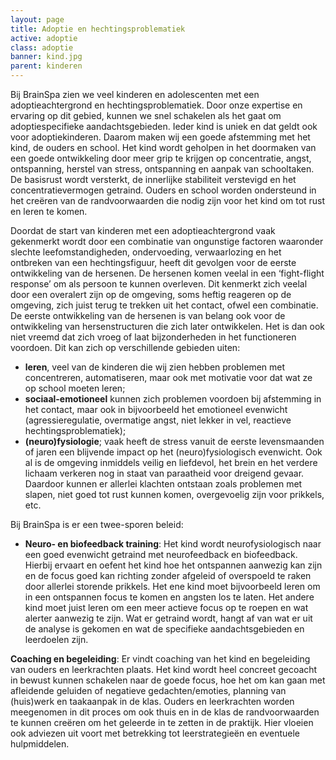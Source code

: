 ```yaml
---
layout: page
title: Adoptie en hechtingsproblematiek
active: adoptie
class: adoptie
banner: kind.jpg
parent: kinderen
---
```

Bij BrainSpa zien we veel kinderen en adolescenten met een adoptieachtergrond en hechtingsproblematiek. Door onze expertise en ervaring op dit gebied, kunnen we snel schakelen als het gaat om adoptiespecifieke aandachtsgebieden. Ieder kind is uniek en dat geldt ook voor adoptiekinderen. Daarom maken wij een goede afstemming met het kind, de ouders en school. Het kind wordt geholpen in het doormaken van een goede ontwikkeling door meer grip te krijgen op concentratie, angst, ontspanning, herstel van stress, ontspanning en aanpak van schooltaken. De basisrust wordt versterkt, de innerlijke stabiliteit verstevigd en het concentratievermogen getraind. Ouders en school worden ondersteund in het creëren van de randvoorwaarden die nodig zijn voor het kind om tot rust en leren te komen.

Doordat de start van kinderen met een adoptieachtergrond vaak gekenmerkt wordt door een combinatie van ongunstige factoren waaronder slechte leefomstandigheden, ondervoeding, verwaarlozing en het ontbreken van een hechtingsfiguur, heeft dit gevolgen voor de eerste ontwikkeling van de hersenen. De hersenen komen veelal in een ‘fight-flight response’ om als persoon te kunnen overleven. Dit kenmerkt zich veelal door een overalert zijn op de omgeving, soms heftig reageren op de omgeving, zich juist terug te trekken uit het contact, ofwel een combinatie. De eerste ontwikkeling van de hersenen is van belang ook voor de ontwikkeling van hersenstructuren die zich later ontwikkelen. Het is dan ook niet vreemd dat zich vroeg of laat bijzonderheden in het functioneren voordoen. Dit kan zich op verschillende gebieden uiten:

* **leren**, veel van de kinderen die wij zien hebben problemen met concentreren, automatiseren, maar ook met motivatie voor dat wat ze op school moeten leren;
* **sociaal-emotioneel** kunnen zich problemen voordoen bij afstemming in het contact, maar ook in bijvoorbeeld het emotioneel evenwicht (agressieregulatie, overmatige angst, niet lekker in vel, reactieve hechtingsproblematiek);
* **(neuro)fysiologie**; vaak heeft de stress vanuit de eerste levensmaanden of jaren een blijvende impact op het (neuro)fysiologisch evenwicht. Ook al is de omgeving inmiddels veilig en liefdevol, het brein en het verdere lichaam verkeren nog in staat van paraatheid voor dreigend gevaar. Daardoor kunnen er allerlei klachten ontstaan zoals problemen met slapen, niet goed tot rust kunnen komen, overgevoelig zijn voor prikkels, etc.

Bij BrainSpa is er een twee-sporen beleid:

* **Neuro- en biofeedback training**: Het kind wordt neurofysiologisch naar een goed evenwicht getraind met neurofeedback en biofeedback. Hierbij ervaart en oefent het kind hoe het ontspannen aanwezig kan zijn en de focus goed kan richting zonder afgeleid of overspoeld te raken door allerlei storende prikkels.  Het ene kind moet bijvoorbeeld leren om in een ontspannen focus te komen en angsten los te laten. Het andere kind moet juist leren om een meer actieve focus op te roepen en wat alerter aanwezig te zijn. Wat er getraind wordt, hangt af van wat er uit de analyse is gekomen en wat de specifieke aandachtsgebieden en leerdoelen zijn.

**Coaching en begeleiding**: Er vindt coaching van het kind en begeleiding van ouders en  leerkrachten plaats. Het kind wordt heel concreet gecoacht in bewust kunnen schakelen naar de goede focus, hoe het om kan gaan met afleidende geluiden of negatieve gedachten/emoties, planning van (huis)werk en taakaanpak in de klas. Ouders en leerkrachten worden meegenomen in dit proces om ook thuis en in de klas de randvoorwaarden te kunnen creëren om het geleerde in te zetten in de praktijk. Hier vloeien ook adviezen uit voort met betrekking tot leerstrategieën en eventuele hulpmiddelen.